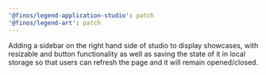 ```yaml
---
'@finos/legend-application-studio': patch
'@finos/legend-art': patch
---
```


Adding a sidebar on the right hand side of studio to display showcases, with resizable and button functionality as well as saving the state of it in local storage so that users can refresh the page and it will remain opened/closed.

